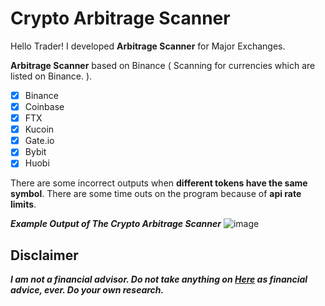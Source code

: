 # Crypto Arbitrage Scanner
Hello Trader! I developed **Arbitrage Scanner** for Major Exchanges.

**Arbitrage Scanner** based on Binance ( Scanning for currencies which are listed on Binance. ).
- [x] Binance
- [x] Coinbase
- [x] FTX
- [x] Kucoin
- [x] Gate.io
- [x] Bybit
- [x] Huobi

There are some incorrect outputs when **different tokens have the same symbol**.
There are some time outs on the program because of **api rate limits**.

***Example Output of The Crypto Arbitrage Scanner***
![image](https://user-images.githubusercontent.com/90453881/195870402-184db5a9-f126-4054-a8cb-6cb6e253fa9b.png)

## Disclaimer
***I am not a financial advisor. Do not take anything on [Here](https://github.com/EmirhanKrt/Crypto_Arbitrage_Scanner "Here") as financial advice, ever. Do your own research.***